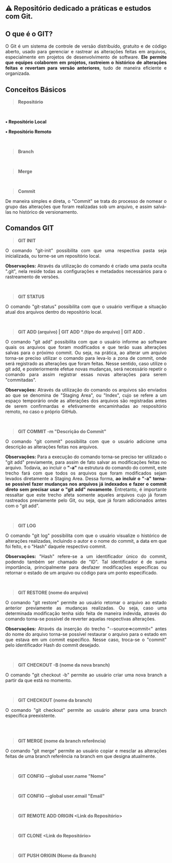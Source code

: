 ## ⚠ Repositório dedicado a práticas e estudos com Git.

## O que é o GIT?

<p align="justify">
    O Git é um sistema de controle de versão distribuído, gratuito e de código aberto, usado para gerenciar e rastrear as alterações feitas em arquivos, especialmente em projetos de desenvolvimento de software. <b>Ele permite que equipes colaborem em projetos, rastreiem o histórico de alterações feitas e revertam para versão anteriores</b>, tudo de maneira eficiente e organizada.
</p>

## Conceitos Básicos

> **Repositório**

<p align="justify">
</p>

<br>

**• Repositório Local**

**• Repositório Remoto**

<br>

> **Branch**

<p align="justify">
</p>

<br>

> **Merge**

<p align="justify">
</p>

<br>

> **Commit**

<p align="justify">
    De maneira simples e direta, o "Commit" se trata do processo de nomear o grupo das alterações que foram realizadas sob um arquivo, e assim salvá-las no histórico de versionamento.
</p>

## Comandos GIT

> **GIT INIT**

<p align="justify">
    O comando "git-init" possibilita com que uma respectiva pasta seja inicializada, ou torne-se um repositório local.
</p>

<p align="justify">
    <b>Observações:</b> Através da utilização do comando é criado uma pasta oculta ".git", nela reside todas as configurações e metadados necessários para o rastreamento de versões.
</p>

<br>

> **GIT STATUS**

<p align="justify">
    O comando "git-status" possibilita com que o usuário verifique a situação atual dos arquivos dentro do repositório local.
</p>

<br>

> <b>GIT ADD (arquivo) | GIT ADD *.(tipo do arquivo) | GIT ADD .</b>

<p align="justify">
    O comando "git add" possibilita com que o usuário informe ao software quais os arquivos que foram modificados e que terão suas alterações salvas para o próximo commit. Ou seja, na prática, ao alterar um arquivo torna-se preciso utilizar o comando para leva-lo a zona de commit, onde será registrado as alterações que foram feitas. Nesse sentido, caso utilize o git add, e posteriormente efetue novas mudanças, será necessário repetir o comando para assim registrar essas novas alterações para serem "commitadas". 
</p>

<p align="justify">
    <b>Observações:</b> Através da utilização do comando os arquivos são enviados ao que se denomina de "Staging Area", ou "Index", cujo se refere a um espaço temporário onde as alterações dos arquivos são registradas antes de serem confirmardas e efetivamente encaminhadas ao respositório remoto, no caso o próprio GitHub.
</p>

<br>

> **GIT COMMIT -m "Descrição do Commit"**

<p align="justify">
    O comando "git commit" possibilita com que o usuário adicione uma descrição as alterações feitas nos arquivos.
</p>

<p align="justify">
    <b>Observações:</b> Para a execução do comando torna-se preciso ter utilizado o "git add" previamente, para assim de fato salvar as modificações feitas no arquivo. Todavia, ao incluir o <b>"-a"</b> na estrutura do comando do commit, este trecho fará com que todos os arquivos que foram modificados sejam levados diretamente a Staging Area. Dessa forma, <b>ao incluir o "-a" torna-se possível fazer mudanças nos arquivos já indexados e fazer o commit direto sem precisar usar o "git add" novamente</b>. Entretanto, é importante ressaltar que este trecho afeta somente aqueles arquivos cujo já foram rastreados previamente pelo Git, ou seja, que já foram adicionados antes com o "git add".
</p>

<br>

> **GIT LOG**

<p align="justify">
    O comando "git log" possibilita com que o usuário visualize o histórico de alterações realizadas, incluindo o autor e o nome do commit, a data em que foi feito, e o "Hash" daquele respectivo commit.
</p>

<p align="justify">
    <b>Observações:</b> "Hash" refere-se a um identificador único do commit, podendo também ser chamado de "ID". Tal identificador é de suma importância, principalmente para desfazer modificações específicas ou retornar o estado de um arquivo ou código para um ponto especificado.
</p>

<br>

> **GIT RESTORE (nome do arquivo)**

<p align="justify">
    O comando "git restore" permite ao usuário retomar o arquivo ao estado anterior previamente as mudanças realizadas. Ou seja, caso uma determinada modificação tenha sido feita de maneira indevida, através do comando torna-se possível de reverter aquelas respectivas alterações. 
</p>

<p align="justify">
    <b>Observações:</b> Através da inserção do trecho "--source=&gt;commit&lt;" antes do nome do arquivo torna-se possível restaurar o arquivo para o estado em que estava em um commit específico. Nesse caso, troca-se o "commit" pelo identificador Hash do commit desejado.
</p>

<br>

> **GIT CHECKOUT -B (nome da nova branch)**

<p align="justify">
    O comando "git checkout -b" permite ao usuário criar uma nova branch a partir da que está no momento.
</p>

<br>

> **GIT CHECKOUT (nome da branch)**

<p align="justify">
    O comando "git checkout" permite ao usuário alterar para uma branch específica preexistente.
</p>

<br>

<br>

> **GIT MERGE (nome da branch referência)**

<p align="justify">
    O comando "git merge" permite ao usuário copiar e mesclar as alterações feitas de uma branch referência na branch em que designa atualmente.
</p>

<br>

> **GIT CONFIG --global user.name "Nome"**

<p align="justify">
</p>

<br>

> **GIT CONFIG --global user.email "Email"**

<p align="justify">
</p>

<br>

> **GIT REMOTE ADD ORIGIN <Link do Repositório>**

<p align="justify">
</p>

<br>

> **GIT CLONE <Link do Repositório>**

<p align="justify">
</p>

<br>

> **GIT PUSH ORIGIN (Nome da Branch)**

<p align="justify">
</p>

<br>
